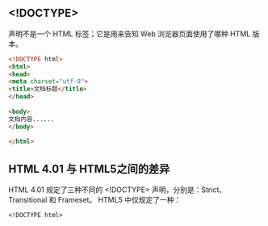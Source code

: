 ## <!DOCTYPE>
<!DOCTYPE> 声明不是一个 HTML 标签；它是用来告知 Web 浏览器页面使用了哪种 HTML 版本。

```html
<!DOCTYPE html>
<html>
<head>
<meta charset="utf-8"> 
<title>文档标题</title>
</head>
 
<body>
文档内容......
</body>
 
</html>
```

## HTML 4.01 与 HTML5之间的差异
HTML 4.01 规定了三种不同的 <!DOCTYPE> 声明，分别是：Strict、Transitional 和 Frameset。 HTML5 中仅规定了一种：
```
<!DOCTYPE html>
```